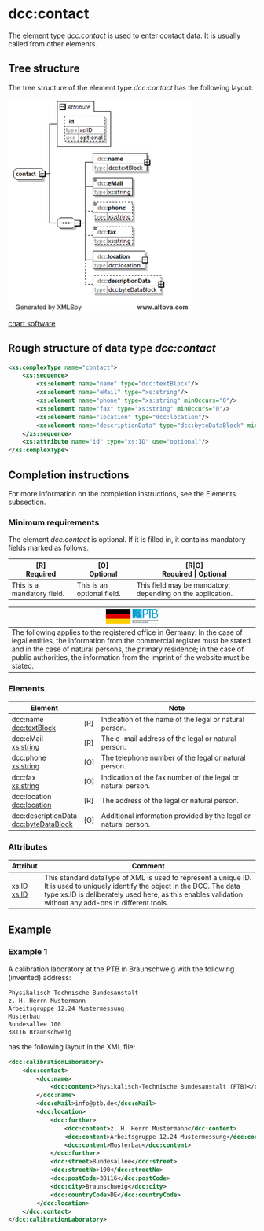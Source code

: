 # dcc:contact

The element type *dcc:contact* is used to enter contact data. It is usually called from other elements.

## Tree structure

The tree structure of the element type *dcc:contact* has the following layout:

<img src="../../images/contact_raw.png" alt="contact_raw" width="375" />

[chart software](../XSD_diagramviewer.md)

## Rough structure of data type *dcc:contact* 
```xml
<xs:complexType name="contact">
	<xs:sequence>
		<xs:element name="name" type="dcc:textBlock"/>
		<xs:element name="eMail" type="xs:string"/>
		<xs:element name="phone" type="xs:string" minOccurs="0"/>
		<xs:element name="fax" type="xs:string" minOccurs="0"/>
		<xs:element name="location" type="dcc:location"/>
		<xs:element name="descriptionData" type="dcc:byteDataBlock" minOccurs="0"/>
	</xs:sequence>
	<xs:attribute name="id" type="xs:ID" use="optional"/>
</xs:complexType>
```

## Completion instructions

For more information on the completion instructions, see the Elements subsection.

### Minimum requirements

The element *dcc:contact* is optional. If it is filled in, it contains mandatory fields marked as follows.

|[R] <br> Required|[O] <br> Optional|[R\|O]<br>Required \| Optional|
|-|-|-|
|This is a mandatory field. | This is an optional field.|This field may be mandatory, depending on the application.|
 
|<img src="../../images/flagDE.png" alt="DE" height="30" /> <img src="../../images/flagPTB_DE.jpg" alt="PTB" height="30" />|
|-|
|The following applies to the registered office in Germany: In the case of legal entities, the information from the commercial register must be stated and in the case of natural persons, the primary residence; in the case of public authorities, the information from the imprint of the website must be stated.|

### Elements

|Element||Note|
|-|-|-|
|dcc:name<br>[dcc:textBlock](../auxElements/textBlock.md)|[R]|Indication of the name of the legal or natural person.|
|dcc:eMail<br>[xs:string](https://www.w3.org/TR/xmlschema-2/#string)|[R]|The e-mail address of the legal or natural person.|
|dcc:phone<br>[xs:string](https://www.w3.org/TR/xmlschema-2/#string)|[O]|The telephone number of the legal or natural person.|
|dcc:fax<br>[xs:string](https://www.w3.org/TR/xmlschema-2/#string)|[O]|Indication of the fax number of the legal or natural person.|
|dcc:location<br>[dcc:location](../auxElements/location.md)|[R]|The address of the legal or natural person.|
|dcc:descriptionData<br>[dcc:byteDataBlock](../auxElements/byteDataBlock.md)|[O]|Additional information provided by the legal or natural person.|

### Attributes

|Attribut|Comment|
|-|-|
|xs:ID<br>[xs:ID](https://www.w3.org/TR/xmlschema-2/#ID)| This standard dataType of XML is used to represent a unique ID. It is used to uniquely identify the object in the DCC. The data type xs:ID is deliberately used here, as this enables validation without any add-ons in different tools.|

## Example

### Example 1

A calibration laboratory at the PTB in Braunschweig with the following (invented) address:

    Physikalisch-Technische Bundesanstalt
    z. H. Herrn Mustermann
    Arbeitsgruppe 12.24 Mustermessung
    Musterbau
    Bundesallee 100
    38116 Braunschweig

has the following layout in the XML file:

```xml
<dcc:calibrationLaboratory>
	<dcc:contact>
		<dcc:name>
			<dcc:content>Physikalisch-Technische Bundesanstalt (PTB)</dcc:content>
		</dcc:name>
		<dcc:eMail>info@ptb.de</dcc:eMail>
		<dcc:location>
			<dcc:further>
				<dcc:content>z. H. Herrn Mustermann</dcc:content>
				<dcc:content>Arbeitsgruppe 12.24 Mustermessung</dcc:content>
				<dcc:content>Musterbau</dcc:content>
			</dcc:further>
			<dcc:street>Bundesallee</dcc:street>
			<dcc:streetNo>100</dcc:streetNo>
			<dcc:postCode>38116</dcc:postCode>
			<dcc:city>Braunschweig</dcc:city>
			<dcc:countryCode>DE</dcc:countryCode>
		</dcc:location>
	</dcc:contact>
</dcc:calibrationLaboratory>
```
